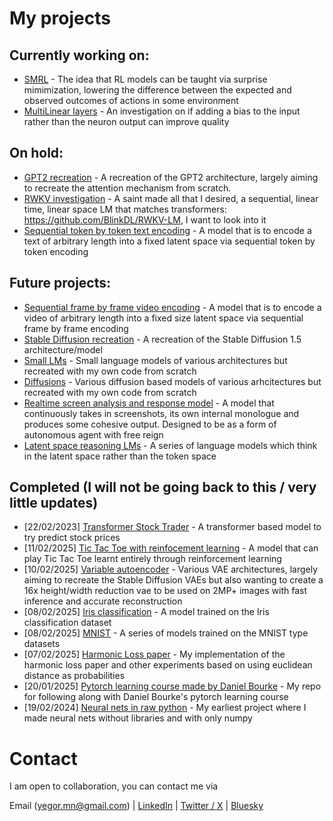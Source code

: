 # My projects

## Currently working on:
- [SMRL](https://github.com/Yegor-men/Surprise-Minimization-RL) - The idea that RL models can be taught via surprise mimimization, lowering the difference between the expected and observed outcomes of actions in some environment
- [MultiLinear layers](https://github.com/Yegor-men/MultiLinear-layer) - An investigation on if adding a bias to the input rather than the neuron output can improve quality

## On hold:
- [GPT2 recreation](https://github.com/Yegor-men/gpt2) - A recreation of the GPT2 architecture, largely aiming to recreate the attention mechanism from scratch.
- [RWKV investigation](https://github.com/Yegor-men/RWKV) - A saint made all that I desired, a sequential, linear time, linear space LM that matches transformers: https://github.com/BlinkDL/RWKV-LM, I want to look into it
- [Sequential token by token text encoding](https://github.com/Yegor-men/Sequential-Text-Encoding-LMs) - A model that is to encode a text of arbitrary length into a fixed latent space via sequential token by token encoding

## Future projects:
- [Sequential frame by frame video encoding](https://github.com/Yegor-men/sequential-video-encode) - A model that is to encode a video of arbitrary length into a fixed size latent space via sequential frame by frame encoding
- [Stable Diffusion recreation](https://github.com/Yegor-men/sd15) - A recreation of the Stable Diffusion 1.5 architecture/model
- [Small LMs](https://github.com/Yegor-men/Small-LMs) - Small language models of various architectures but recreated with my own code from scratch
- [Diffusions](https://github.com/Yegor-men/Diffusions) - Various diffusion based models of various arhcitectures but recreated with my own code from scratch
- [Realtime screen analysis and response model](https://github.com/Yegor-men/Realtime-Screen-Analysis-and-Response-Model-RSARM-) - A model that continuously takes in screenshots, its own internal monologue and produces some cohesive output. Designed to be as a form of autonomous agent with free reign
- [Latent space reasoning LMs](https://github.com/Yegor-men/Latent-Space-LMs) - A series of language models which think in the latent space rather than the token space

## Completed (I will not be going back to this / very little updates)
- [22/02/2023] [Transformer Stock Trader](https://github.com/Yegor-men/Transformer-Stock-Trader) - A transformer based model to try predict stock prices
- [11/02/2025] [Tic Tac Toe with reinfocement learning](https://github.com/Yegor-men/tic-tac-toe-rl) - A model that can play Tic Tac Toe learnt entirely through reinforcement learning
- [10/02/2025] [Variable autoencoder](https://github.com/Yegor-men/vae) - Various VAE architectures, largely aiming to recreate the Stable Diffusion VAEs but also wanting to create a 16x height/width reduction vae to be used on 2MP+ images with fast inference and accurate reconstruction
- [08/02/2025] [Iris classification](https://github.com/Yegor-men/iris-classification) - A model trained on the Iris classification dataset
- [08/02/2025] [MNIST](https://github.com/Yegor-men/mnist) - A series of models trained on the MNIST type datasets
- [07/02/2025] [Harmonic Loss paper](https://github.com/Yegor-men/harmonic-loss) - My implementation of the harmonic loss paper and other experiments based on using euclidean distance as probabilities
- [20/01/2025] [Pytorch learning course made by Daniel Bourke](https://github.com/Yegor-men/learning-pytorch-from-daniel-bourke) - My repo for following along with Daniel Bourke's pytorch learning course
- [19/02/2024] [Neural nets in raw python](https://github.com/Yegor-men/raw-python-neural-nets) - My earliest project where I made neural nets without libraries and with only numpy

# Contact
I am open to collaboration, you can contact me via

Email (yegor.mn@gmail.com) | [LinkedIn](https://www.linkedin.com/in/yegor-menovchshikov-313150350/) | [Twitter / X](https://x.com/Yegor_Men) | [Bluesky](https://bsky.app/profile/yegormen.bsky.social)

<!--
**Yegor-men/Yegor-men** is a ✨ _special_ ✨ repository because its `README.md` (this file) appears on your GitHub profile.

Here are some ideas to get you started:

- 🔭 I’m currently working on ...
- 🌱 I’m currently learning ...
- 👯 I’m looking to collaborate on ...
- 🤔 I’m looking for help with ...
- 💬 Ask me about ...
- 📫 How to reach me: ...
- 😄 Pronouns: ...
- ⚡ Fun fact: ...
-->

